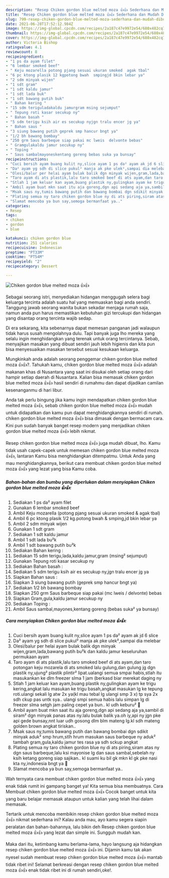 ```yaml
---
description: "Resep Chiken gordon blue melted moza 👍👍 Sederhana dan Mudah Dibuat"
title: "Resep Chiken gordon blue melted moza 👍👍 Sederhana dan Mudah Dibuat"
slug: 799-resep-chiken-gordon-blue-melted-moza-sederhana-dan-mudah-dibuat
date: 2021-06-28T17:52:12.984Z
image: https://img-global.cpcdn.com/recipes/2a187c47e9972e54/680x482cq70/chiken-gordon-blue-melted-moza-👍👍-foto-resep-utama.jpg
thumbnail: https://img-global.cpcdn.com/recipes/2a187c47e9972e54/680x482cq70/chiken-gordon-blue-melted-moza-👍👍-foto-resep-utama.jpg
cover: https://img-global.cpcdn.com/recipes/2a187c47e9972e54/680x482cq70/chiken-gordon-blue-melted-moza-👍👍-foto-resep-utama.jpg
author: Victoria Bishop
ratingvalue: 4.1
reviewcount: 8
recipeingredient:
- "1 ps da ayam filet"
- "6 lembar smoked beef"
- " Keju mozarella potong pjang sesuai ukuran smoked  agak tbal"
- "6 pc ktong plasik 12 kgpotong bwah  smpingjd bkin lebar ya"
- "2 sdm minyak wijen"
- "1 sdt gram"
- "1 sdt kaldu jamur"
- "1 sdt lada buk"
- "1 sdt bawang putih buk"
- " Bahan kering "
- "15 sdm teriguladakaldu jamurgram msing sejumput"
- " Tepung roti kasar secukup ny"
- " Bahan basah "
- "5 sdm terigu ksih air es secukup nyjgn tralu encer jg ya"
- " Bahan saus "
- "3 siung bawang putih geprek smp hancur bngt ya"
- "1/2 bh bawang bombay"
- "250 grm Saus barbeque siap pakai mc lweis  delvonte bebas"
- " Gramgulakaldu jamur secukup ny"
- " Toping "
- " Saus sambalmayoneskentang goreng bebas suka ya bunsay"
recipeinstructions:
- "Cuci bersih ayam buang kulit ny,slice ayam 1 ps da² ayam ak jd 6 slice"
- "Da² ayam yg sdh di slice pukul² manja ak pke ulek²,sampai dia melebar"
- "Olesi/balur per helai ayam bulak balik dgn minyak wijen,gram,lada,bawang putih bu²k dan kaldu jamur keseluruhan permukaan ayam"
- "Taro ayam di ats plastik,lalu taro smoked beef di ats ayam,dan taro potongan keju mozarela di ats smoked lalu gulung,dan gulung jg dgn plastik ny,ujung² plastik plintir² lipat.ualangi semua smpai habis,stlah itu masukankan ke dlm freezer slma 1 jam (berkasd biar merekat daging ny"
- "Stlah 1 jam keluar kan ayam,buang plastik ny,gulingkan ayam ke trigu kering,angkat lalu masukan ke trigu basah,angkat masukan lg ke tepung roti.ulangi sekali lg atw 2x ya(kl mau tebal lg ulangi smp 3 x) tp sya 2x sdh ckup pas untk sya.. ulangi smpi semua habis lalu simpan lg di freezer slma setgh jam paling cepet ya bun.. kl udh keburu² 😬"
- "Ambil ayam buat mkn saat itu aja goreng,dgn api sedang aja ya,sambil di siram² dgn minyak panas atas ny.lalu bulak balik ya.oh iy,api ny jgn pke api gede bunsay,nnt luar udh gosong dlm blm mateng lg.kl sdh mateng golden brown angkat tiriskan.."
- "Msak saus ny,tumis bawang putih dan bawang bombai dgn sdikit minyak aduk² smp hrum,stlh hrum masukan saus barbeque ny aduk² tambah gram,gula,kaldu jamur tes rasa ya sdh sckup angkat"
- "Plating semua ny taro chiken gordon blue ny di ats piring,siram atas ny dgn saus barbeque,lalu ksi mayonise lg dan saus sambal,sebelah ny ksih ketang goreng siap sajikan.. kl suami ku bil gk mkn kl gk pke nasi kta ny,indonesia bngt ya 🤭"
- "Slamat mencoba ya bun say,semoga bermanfaat ya.."
categories:
- Resep
tags:
- chiken
- gordon
- blue

katakunci: chiken gordon blue 
nutrition: 251 calories
recipecuisine: Indonesian
preptime: "PT33M"
cooktime: "PT54M"
recipeyield: "2"
recipecategory: Dessert

---
```



![Chiken gordon blue melted moza 👍👍](https://img-global.cpcdn.com/recipes/2a187c47e9972e54/680x482cq70/chiken-gordon-blue-melted-moza-👍👍-foto-resep-utama.jpg)

Sebagai seorang istri, menyediakan hidangan menggugah selera bagi keluarga tercinta adalah suatu hal yang memuaskan bagi anda sendiri. Tanggung jawab seorang  wanita bukan sekadar menjaga rumah saja, namun anda pun harus memastikan kebutuhan gizi tercukupi dan hidangan yang disantap orang tercinta wajib sedap.

Di era  sekarang, kita sebenarnya dapat memesan panganan jadi walaupun tidak harus susah mengolahnya dulu. Tapi banyak juga lho mereka yang selalu ingin menghidangkan yang terenak untuk orang tercintanya. Sebab, menyajikan masakan yang dibuat sendiri jauh lebih higienis dan kita pun bisa menyesuaikan masakan tersebut sesuai kesukaan keluarga. 



Mungkinkah anda adalah seorang penggemar chiken gordon blue melted moza 👍👍?. Tahukah kamu, chiken gordon blue melted moza 👍👍 adalah makanan khas di Nusantara yang saat ini disukai oleh setiap orang dari hampir setiap daerah di Nusantara. Kalian bisa memasak chiken gordon blue melted moza 👍👍 hasil sendiri di rumahmu dan dapat dijadikan camilan kesenanganmu di hari libur.

Anda tak perlu bingung jika kamu ingin mendapatkan chiken gordon blue melted moza 👍👍, sebab chiken gordon blue melted moza 👍👍 mudah untuk didapatkan dan kamu pun dapat menghidangkannya sendiri di rumah. chiken gordon blue melted moza 👍👍 bisa dimasak dengan bermacam cara. Kini pun sudah banyak banget resep modern yang menjadikan chiken gordon blue melted moza 👍👍 lebih nikmat.

Resep chiken gordon blue melted moza 👍👍 juga mudah dibuat, lho. Kamu tidak usah capek-capek untuk memesan chiken gordon blue melted moza 👍👍, lantaran Kamu bisa menghidangkan ditempatmu. Untuk Anda yang mau menghidangkannya, berikut cara membuat chiken gordon blue melted moza 👍👍 yang lezat yang bisa Kamu coba.

<!--inarticleads1-->

##### Bahan-bahan dan bumbu yang diperlukan dalam menyiapkan Chiken gordon blue melted moza 👍👍:

1. Sediakan 1 ps da² ayam filet
1. Gunakan 6 lembar smoked beef
1. Ambil  Keju mozarella (potong pjang sesuai ukuran smoked &amp; agak tbal)
1. Ambil 6 pc ktong plasik 1/2 kg.potong bwah &amp; smping,jd bkin lebar ya
1. Ambil 2 sdm minyak wijen
1. Gunakan 1 sdt gram
1. Sediakan 1 sdt kaldu jamur
1. Ambil 1 sdt lada bu²k
1. Ambil 1 sdt bawang putih bu²k
1. Sediakan  Bahan kering :
1. Sediakan 15 sdm terigu,lada,kaldu jamur,gram (msing² sejumput)
1. Gunakan  Tepung roti kasar secukup ny
1. Sediakan  Bahan basah :
1. Sediakan 5 sdm terigu ksih air es secukup ny,jgn tralu encer jg ya
1. Siapkan  Bahan saus :
1. Siapkan 3 siung bawang putih (geprek smp hancur bngt ya)
1. Sediakan 1/2 bh bawang bombay
1. Siapkan 250 grm Saus barbeque siap pakai (mc lweis / delvonte) bebas
1. Siapkan  Gram,gula,kaldu jamur secukup ny
1. Sediakan  Toping :
1. Ambil  Saus sambal,mayones,kentang goreng (bebas suka² ya bunsay)




<!--inarticleads2-->

##### Cara menyiapkan Chiken gordon blue melted moza 👍👍:

1. Cuci bersih ayam buang kulit ny,slice ayam 1 ps da² ayam ak jd 6 slice
1. Da² ayam yg sdh di slice pukul² manja ak pke ulek²,sampai dia melebar
1. Olesi/balur per helai ayam bulak balik dgn minyak wijen,gram,lada,bawang putih bu²k dan kaldu jamur keseluruhan permukaan ayam
1. Taro ayam di ats plastik,lalu taro smoked beef di ats ayam,dan taro potongan keju mozarela di ats smoked lalu gulung,dan gulung jg dgn plastik ny,ujung² plastik plintir² lipat.ualangi semua smpai habis,stlah itu masukankan ke dlm freezer slma 1 jam (berkasd biar merekat daging ny
1. Stlah 1 jam keluar kan ayam,buang plastik ny,gulingkan ayam ke trigu kering,angkat lalu masukan ke trigu basah,angkat masukan lg ke tepung roti.ulangi sekali lg atw 2x ya(kl mau tebal lg ulangi smp 3 x) tp sya 2x sdh ckup pas untk sya.. ulangi smpi semua habis lalu simpan lg di freezer slma setgh jam paling cepet ya bun.. kl udh keburu² 😬
1. Ambil ayam buat mkn saat itu aja goreng,dgn api sedang aja ya,sambil di siram² dgn minyak panas atas ny.lalu bulak balik ya.oh iy,api ny jgn pke api gede bunsay,nnt luar udh gosong dlm blm mateng lg.kl sdh mateng golden brown angkat tiriskan..
1. Msak saus ny,tumis bawang putih dan bawang bombai dgn sdikit minyak aduk² smp hrum,stlh hrum masukan saus barbeque ny aduk² tambah gram,gula,kaldu jamur tes rasa ya sdh sckup angkat
1. Plating semua ny taro chiken gordon blue ny di ats piring,siram atas ny dgn saus barbeque,lalu ksi mayonise lg dan saus sambal,sebelah ny ksih ketang goreng siap sajikan.. kl suami ku bil gk mkn kl gk pke nasi kta ny,indonesia bngt ya 🤭
1. Slamat mencoba ya bun say,semoga bermanfaat ya..




Wah ternyata cara membuat chiken gordon blue melted moza 👍👍 yang enak tidak rumit ini gampang banget ya! Kita semua bisa membuatnya. Cara Membuat chiken gordon blue melted moza 👍👍 Cocok banget untuk kita yang baru belajar memasak ataupun untuk kalian yang telah lihai dalam memasak.

Tertarik untuk mencoba membikin resep chiken gordon blue melted moza 👍👍 nikmat sederhana ini? Kalau anda mau, ayo kamu segera siapin peralatan dan bahan-bahannya, lalu bikin deh Resep chiken gordon blue melted moza 👍👍 yang lezat dan simple ini. Sungguh mudah kan. 

Maka dari itu, ketimbang kamu berlama-lama, hayo langsung aja hidangkan resep chiken gordon blue melted moza 👍👍 ini. Dijamin kamu tak akan nyesel sudah membuat resep chiken gordon blue melted moza 👍👍 mantab tidak ribet ini! Selamat berkreasi dengan resep chiken gordon blue melted moza 👍👍 enak tidak ribet ini di rumah sendiri,oke!.

